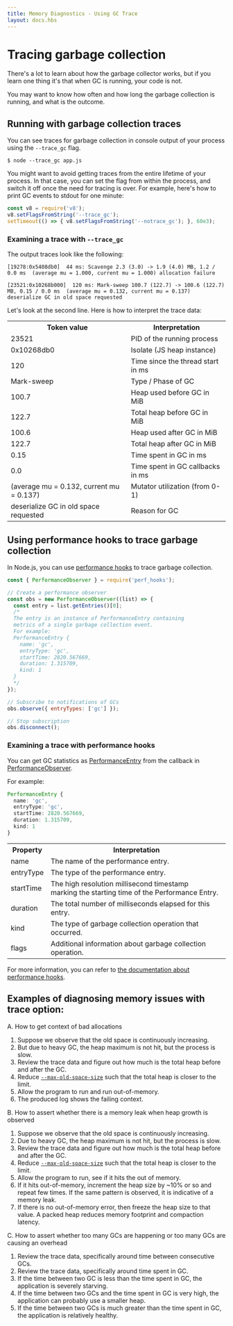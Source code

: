 ```yaml
---
title: Memory Diagnostics - Using GC Trace
layout: docs.hbs
---
```


# Tracing garbage collection

There's a lot to learn about how the garbage collector works, but if you learn
one thing it's that when GC is running, your code is not.

You may want to know how often and how long the garbage collection is running,
and what is the outcome.

## Running with garbage collection traces

You can see traces for garbage collection in console output of your process
using the `--trace_gc` flag.

```console
$ node --trace_gc app.js
```

You might want to avoid getting traces from the entire lifetime of your
process. In that case, you can set the flag from within the process, and switch
it off once the need for tracing is over. For example, here's how to print GC
events to stdout for one minute:

```js
const v8 = require('v8');
v8.setFlagsFromString('--trace_gc');
setTimeout(() => { v8.setFlagsFromString('--notrace_gc'); }, 60e3);
```

### Examining a trace with `--trace_gc`

The output traces look like the following:

```
[19278:0x5408db0]  44 ms: Scavenge 2.3 (3.0) -> 1.9 (4.0) MB, 1.2 / 0.0 ms  (average mu = 1.000, current mu = 1.000) allocation failure

[23521:0x10268b000]  120 ms: Mark-sweep 100.7 (122.7) -> 100.6 (122.7) MB, 0.15 / 0.0 ms  (average mu = 0.132, current mu = 0.137) deserialize GC in old space requested
```

Let's look at the second line. Here is how to interpret the trace data:

<table>
  <tr>
    <th>Token value</th>
    <th>Interpretation</th>
  </tr>
  <tr>
    <td>23521</td>
    <td>PID of the running process</td>
  </tr>
  <tr>
    <td>0x10268db0</td>
    <td>Isolate (JS heap instance)</td>
  </tr>
  <tr>
    <td>120</td>
    <td>Time since the thread start in ms</td>
  </tr>
  <tr>
    <td>Mark-sweep</td>
    <td>Type / Phase of GC</td>
  </tr>
  <tr>
    <td>100.7</td>
    <td>Heap used before GC in MiB</td>
  </tr>
  <tr>
    <td>122.7</td>
    <td>Total heap before GC in MiB</td>
  </tr>
  <tr>
    <td>100.6</td>
    <td>Heap used after GC in MiB</td>
  </tr>
  <tr>
    <td>122.7</td>
    <td>Total heap after GC in MiB</td>
  </tr>
  <tr>
    <td>0.15</td>
    <td>Time spent in GC in ms</td>
  </tr>
  <tr>
    <td>0.0</td>
    <td>Time spent in GC callbacks in ms</td>
  </tr>
  <tr>
    <td>(average mu = 0.132, current mu = 0.137)</td>
    <td>Mutator utilization (from 0-1)</td>
  <tr>
    <td>deserialize GC in old space requested</td>
    <td>Reason for GC</td>
  </tr>
</table>

## Using performance hooks to trace garbage collection

In Node.js, you can use [performance hooks][] to trace
garbage collection.

```js
const { PerformanceObserver } = require('perf_hooks');

// Create a performance observer
const obs = new PerformanceObserver((list) => {
  const entry = list.getEntries()[0];
  /*
  The entry is an instance of PerformanceEntry containing
  metrics of a single garbage collection event.
  For example:
  PerformanceEntry {
    name: 'gc',
    entryType: 'gc',
    startTime: 2820.567669,
    duration: 1.315709,
    kind: 1
  }
  */
});

// Subscribe to notifications of GCs
obs.observe({ entryTypes: ['gc'] });

// Stop subscription
obs.disconnect();
```

### Examining a trace with performance hooks

You can get GC statistics as [PerformanceEntry][] from the callback in
[PerformanceObserver][].

For example:

```ts
PerformanceEntry {
  name: 'gc',
  entryType: 'gc',
  startTime: 2820.567669,
  duration: 1.315709,
  kind: 1
}
```

<table>
  <tr>
    <th>Property</th>
    <th>Interpretation</th>
  </tr>
  <tr>
    <td>name</td>
    <td>The name of the performance entry.</td>
  </tr>
  <tr>
    <td>entryType</td>
    <td>The type of the performance entry. </td>
  </tr>
  <tr>
    <td>startTime</td>
    <td>The high resolution millisecond timestamp <br/> marking the starting time of the Performance Entry.</td>
  </tr>
  <tr>
    <td>duration</td>
    <td>The total number of milliseconds elapsed for this entry. </td>
  </tr>
  <tr>
    <td>kind</td>
    <td>The type of garbage collection operation that occurred.</td>
  </tr>
  <tr>
    <td>flags</td>
    <td>Additional information about garbage collection operation.</td>
  </tr>
</table>

For more information, you can refer to
[the documentation about performance hooks][performance hooks].

## Examples of diagnosing memory issues with trace option:

A. How to get context of bad allocations
1. Suppose we observe that the old space is continuously increasing.
2. But due to heavy GC, the heap maximum is not hit, but the process is slow.
3. Review the trace data and figure out how much is the total heap before and
   after the GC.
4. Reduce [`--max-old-space-size`][] such that the total heap is closer to the
   limit.
5. Allow the program to run and run out-of-memory.
6. The produced log shows the failing context.

B. How to assert whether there is a memory leak when heap growth is observed
1. Suppose we observe that the old space is continuously increasing.
2. Due to heavy GC, the heap maximum is not hit, but the process is slow.
3. Review the trace data and figure out how much is the total heap before and
   after the GC.
4. Reduce [`--max-old-space-size`][] such that the total heap is closer to the
   limit.
5. Allow the program to run, see if it hits the out of memory.
6. If it hits out-of-memory, increment the heap size by ~10% or so and repeat
   few times. If the same pattern is observed, it is indicative of a memory
   leak.
7. If there is no out-of-memory error, then freeze the heap size to that value.
   A packed heap reduces memory footprint and compaction latency.

C. How to assert whether too many GCs are happening or too many GCs are causing
   an overhead
1. Review the trace data, specifically around time between consecutive GCs.
2. Review the trace data, specifically around time spent in GC.
3. If the time between two GC is less than the time spent in GC, the
   application is severely starving.
4. If the time between two GCs and the time spent in GC is very high,
   the application can probably use a smaller heap.
5. If the time between two GCs is much greater than the time spent in GC,
   the application is relatively healthy.

[PerformanceEntry]: https://nodejs.org/api/perf_hooks.html#perf_hooks_class_performanceentry
[PerformanceObserver]: https://nodejs.org/api/perf_hooks.html#perf_hooks_class_performanceobserver
[`--max-old-space-size`]: https://nodejs.org/api/cli.html#--max-old-space-sizesize-in-megabytes
[performance hooks]: https://nodejs.org/api/perf_hooks.html

